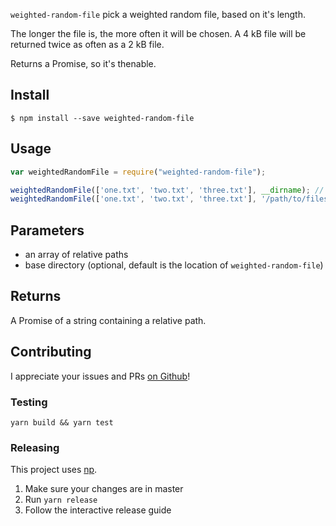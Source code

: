 
`weighted-random-file` pick a weighted random file, based on it's length.

 The longer the file is, the more often it will be chosen. A 4 kB file will be
 returned twice as often as a 2 kB file.

 Returns a Promise, so it's thenable.

## Install
```
$ npm install --save weighted-random-file
```

## Usage
```js
var weightedRandomFile = require("weighted-random-file");

weightedRandomFile(['one.txt', 'two.txt', 'three.txt'], __dirname); // "two.txt"
weightedRandomFile(['one.txt', 'two.txt', 'three.txt'], '/path/to/files'); // "two.txt"
```

## Parameters
* an array of relative paths
* base directory (optional, default is the location of `weighted-random-file`)

## Returns
A Promise of a string containing a relative path.

## Contributing
I appreciate your issues and PRs [on Github](https://github.com/misund/weighted-random-file)!

### Testing
```
yarn build && yarn test
```

### Releasing
This project uses [np](https://github.com/sindresorhus/np).
1. Make sure your changes are in master
2. Run `yarn release`
3. Follow the interactive release guide
